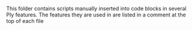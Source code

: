 This folder contains scripts manually inserted into code blocks in several Ply features. The features they are used in are listed in a comment at the top of each file